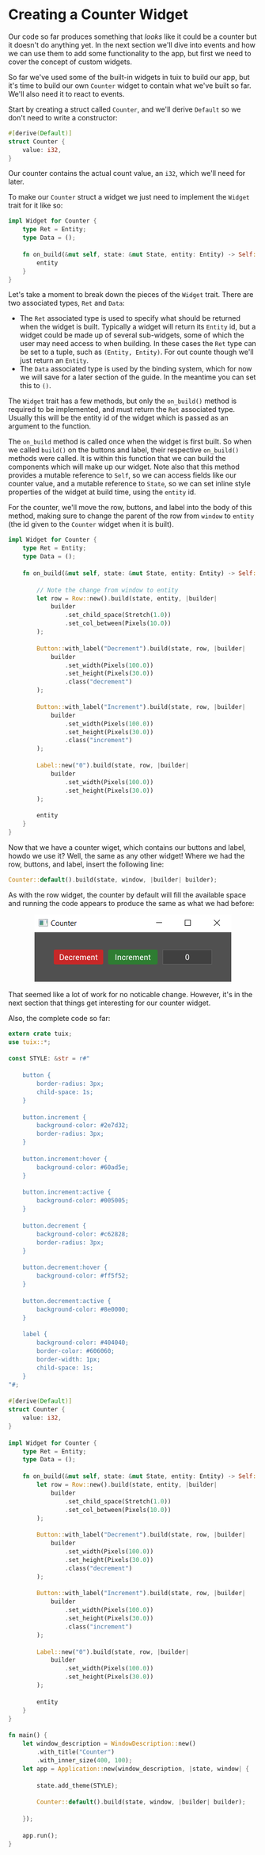 # Creating a Counter Widget

Our code so far produces something that *looks* like it could be a counter but it doesn't do anything yet. In the next section we'll dive into events and how we can use them to add some functionality to the app, but first we need to cover the concept of custom widgets.

So far we've used some of the built-in widgets in tuix to build our app, but it's time to build our own `Counter` widget to contain what we've built so far. We'll also need it to react to events.

Start by creating a struct called `Counter`, and we'll derive `Default` so we don't need to write a constructor:

```rs
#[derive(Default)]
struct Counter {
    value: i32,
}
```
Our counter contains the actual count value, an `i32`, which we'll need for later.

To make our `Counter` struct a widget we just need to implement the `Widget` trait for it like so:

```rs
impl Widget for Counter {
    type Ret = Entity;
    type Data = ();

    fn on_build(&mut self, state: &mut State, entity: Entity) -> Self::Ret {
        entity
    }
}
```
Let's take a moment to break down the pieces of the `Widget` trait. There are two associated types, `Ret` and `Data`:

- The `Ret` associated type is used to specify what should be returned when the widget is built. Typically a widget will return its `Entity` id, but a widget could be made up of several sub-widgets, some of which the user may need access to when building. In these cases the `Ret` type can be set to a tuple, such as `(Entity, Entity)`. For out counte though we'll just return an `Entity`.
- The `Data` associated type is used by the binding system, which for now we will save for a later section of the guide. In the meantime you can set this to `()`.

The `Widget` trait has a few methods, but only the `on_build()` method is required to be implemented, and must return the `Ret` associated type. Usually this will be the entity id of the widget which is passed as an argument to the function.

The `on_build` method is called once when the widget is first built. So when we called `build()` on the buttons and label, their respective `on_build()` methods were called. It is within this function that we can build the components which will make up our widget. Note also that this method provides a mutable reference to `Self`, so we can access fields like our counter value, and a mutable reference to `State`, so we can set inline style properties of the widget at build time, using the `entity` id. 

For the counter, we'll move the row, buttons, and label into the body of this method, making sure to change the parent of the row from `window` to `entity` (the id given to the `Counter` widget when it is built).

```rs
impl Widget for Counter {
    type Ret = Entity;
    type Data = ();

    fn on_build(&mut self, state: &mut State, entity: Entity) -> Self::Ret {

        // Note the change from window to entity
        let row = Row::new().build(state, entity, |builder| 
            builder
                .set_child_space(Stretch(1.0))
                .set_col_between(Pixels(10.0))
        );

        Button::with_label("Decrement").build(state, row, |builder| 
            builder
                .set_width(Pixels(100.0))
                .set_height(Pixels(30.0))
                .class("decrement")
        );

        Button::with_label("Increment").build(state, row, |builder| 
            builder
                .set_width(Pixels(100.0))
                .set_height(Pixels(30.0))
                .class("increment")
        );

        Label::new("0").build(state, row, |builder| 
            builder
                .set_width(Pixels(100.0))
                .set_height(Pixels(30.0))
        );

        entity
    }
}

```

Now that we have a counter wiget, which contains our buttons and label, howdo we use it? Well, the same as any other widget! Where we had the row, buttons, and label, insert the following line:

```rs
Counter::default().build(state, window, |builder| builder);
```

As with the row widget, the counter by default will fill the available space and running the code appears to produce the same as what we had before:

<p align="center"><img src="../images/quick_guide/styling_widgets.png" alt="tuix app"></p>

That seemed like a lot of work for no noticable change. However, it's in the next section that things get interesting for our counter widget.

Also, the complete code so far:

```rust
extern crate tuix;
use tuix::*;

const STYLE: &str = r#"

    button {
        border-radius: 3px;
        child-space: 1s;
    }

    button.increment {
        background-color: #2e7d32;
        border-radius: 3px;
    }

    button.increment:hover {
        background-color: #60ad5e;
    }

    button.increment:active {
        background-color: #005005;
    }
    
    button.decrement {
        background-color: #c62828;
        border-radius: 3px;
    }

    button.decrement:hover {
        background-color: #ff5f52;
    }

    button.decrement:active {
        background-color: #8e0000;
    }

    label {
        background-color: #404040;
        border-color: #606060;
        border-width: 1px;
        child-space: 1s;
    }
"#;

#[derive(Default)]
struct Counter {
    value: i32,
}

impl Widget for Counter {
    type Ret = Entity;
    type Data = ();

    fn on_build(&mut self, state: &mut State, entity: Entity) -> Self::Ret {
        let row = Row::new().build(state, entity, |builder| 
            builder
                .set_child_space(Stretch(1.0))
                .set_col_between(Pixels(10.0))
        );

        Button::with_label("Decrement").build(state, row, |builder| 
            builder
                .set_width(Pixels(100.0))
                .set_height(Pixels(30.0))
                .class("decrement")
        );

        Button::with_label("Increment").build(state, row, |builder| 
            builder
                .set_width(Pixels(100.0))
                .set_height(Pixels(30.0))
                .class("increment")
        );

        Label::new("0").build(state, row, |builder| 
            builder
                .set_width(Pixels(100.0))
                .set_height(Pixels(30.0))
        );

        entity
    }
}

fn main() {
    let window_description = WindowDescription::new()
        .with_title("Counter")
        .with_inner_size(400, 100);
    let app = Application::new(window_description, |state, window| {

        state.add_theme(STYLE);
        
        Counter::default().build(state, window, |builder| builder);

    });

    app.run();
}
```
